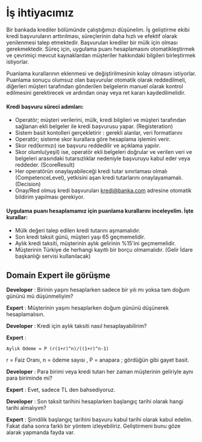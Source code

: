 
# İş ihtiyacımız
Bir bankada krediler bölümünde çalıştığımızı düşünelim.
İş geliştirme ekibi kredi başvuruların arttırılması, süreçlerinin daha hızlı ve efektif olarak yenilenmesi talep etmektedir.
Başvurulan krediler bir mülk için olması gerekmektedir. 
Süreç için, uygulama puanı hesaplamasını otomatikleştirmek ve çevrimiçi mevcut kaynaklardan müşteriler hakkındaki bilgileri birleştirmek istiyorlar.

Puanlama kurallarının eklenmesi ve değiştirilmesinin kolay olmasını istiyorlar.
Puanlama sonuçu olumsuz olan başvurular otomatik olarak reddedilmeli, 
diğerleri müşteri tarafından gönderilen belgelerin manuel olarak kontrol edilmesini gerektirecek ve ardından onay veya ret kararı kaydedilmelidir.

#### Kredi başvuru süreci adımları:
* Operatör; müşteri verilerini, mülk, kredi bilgileri ve müşteri tarafından sağlanan ekli belgeler ile kredi başvurusu yapar.  (Registeration)
* Sistem basit kontolleri gerçekletirir : gerekli alanlar, veri formatlarını
* Operatör; sisteme skor kurallara göre hesaplama işlemini verir.
* Skor red(kırmızı) ise başvuru reddedilir ve açıklama yapılır.
* Skor olumlu(yeşil) ise, operatör ekli belgeleri doğrular ve verilen veri ve belgeleri arasındaki tutarsızlıklar nedeniyle başvuruyu kabul eder veya reddeder. (ScoreResult)
* Her operatörün onaylayabileceği kredi tutar sınırlaması olmalı (CompetenceLevel), yetkisini  aşan kredi tutarlarını onaylayamamalı. (Decision)
* Onay/Red olmuş kredi başvuruları kredi@banka.com adresine otomatik bildirim yapılması gerekiyor.

#### Uygulama puanı hesaplamamız için puanlama kurallarını inceleyelim. İşte kurallar:

* Mülk değeri talep edilen kredi tutarını aşmamalıdır.
* Son kredi taksit günü, müşteri yaşı 65 geçmemelidir.
* Aylık kredi taksiti, müşterinin aylık gelirinin %15'ini geçmemelidir.
* Müşterinin Türkiye de herhangi kayıtlı bir borçu olmamalıdır. (Gelir İdare başkanlığı servisi kullanılacak)


## Domain Expert ile görüşme

<b>Developer</b> : Birinin yaşını hesaplarken sadece bir yılı mı yoksa tam doğum gününü mü düşünmeliyim?

<b>Expert</b> : Müşterinin yaşını hesaplarken doğum gününü düşünerek hesaplamalısın.

<b>Developer</b> :  Kredi için aylık taksiti nasıl hesaplayabilirim?

<b>Expert</b> : 
```
Aylık Ödeme = P (r(1+r)^n)/((1+r)^n-1)
```
r = Faiz Oranı, n = ödeme sayısı , P = anapara ; gördüğün gibi gayet basit.
  
<b>Developer</b> :  Para birimi veya kredi tutarı her zaman müşterinin geliriyle aynı para biriminde mi? 

<b>Expert</b> : Evet, sadece TL den bahsediyoruz.

<b>Developer</b> :  Son taksit tarihini hesaplarken başlangıç ​​tarihi olarak hangi tarihi almalıyım?

<b>Expert</b> :  Şimdilik başlangıç tarihini başvuru kabul tarihi olarak kabul edelim. Fakat daha sonra farklı bir yöntem izleyebiliriz.
Geliştirmeni bunu göze alarak yapmanda fayda var. 